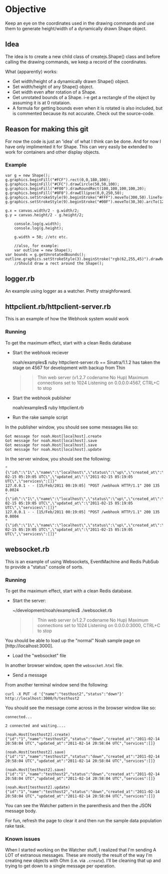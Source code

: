 # Objective
Keep an eye on the coordinates used in the drawing commands and use them to generate height/width of a dynamically drawn Shape object.

## Idea

The idea is to create a new child class of createjs.Shape() class and before calling the drawing commands, we keep a record of the coordinates.

What (apparently) works:
* Get width/height of a dynamically drawn Shape() object.
* Set width/height of any Shape() object.
* Get width even after rotation of a Shape.
* Get unrotated bounds of a Shape. i-e get a rectangle of the object by assuming it is at 0 rotataion.
* A formula for getting bounds even when it is rotated is also included, but is commented because its not accurate. Check out the source-code.

## Reason for making this git
For now the code is just an 'idea' of what I think can be done. And for now I have only implimented it for Shape. This can very easily be extended to work for containers and other display objects.

### Example

  	var g = new Shape();
	g.graphics.beginFill("#FCF").rect(0,0,180,100);
	g.graphics.beginFill("#CFC").drawCircle(50,50,100);
	g.graphics.beginFill("#F00").drawRoundRect(100,100,100,100,20);
	g.graphics.beginFill("#0F0").drawEllipse(0,0,250,50);
	g.graphics.setStrokeStyle(9).beginStroke("#FFF").moveTo(300,50).lineTo(500,200);
	g.graphics.setStrokeStyle(9).beginStroke("#00F").moveTo(30,30).arcTo(120,120,70,70,5);

	g.x = canvas.width/2 - g.width/2;
	g.y = canvas.height/2 - g.height/2;
        
        console.log(g.width);
        console.log(g.height);

        g.width = 50; //etc etc.
        
        //also, for example:
        var outline = new Shape();
  	var bounds = g.getUnrotatedBounds();
	outline.graphics.setStrokeStyle(3).beginStroke("rgb(62,255,45)").drawRect(bounds.x,bounds.y,bounds.width,bounds.height);
        //Should draw a rect around the Shape();


## logger.rb
An example using logger as a watcher. Pretty straighforward.


## httpclient.rb/httpclient-server.rb
This is an example of how the Webhook system would work

### Running

To get the maximum effect, start with a clean Redis database

* Start the webhook reciever

	noah/examples$ ruby httpclient-server.rb 
	== Sinatra/1.1.2 has taken the stage on 4567 for development with backup from Thin
	>> Thin web server (v1.2.7 codename No Hup)
	>> Maximum connections set to 1024
	>> Listening on 0.0.0.0:4567, CTRL+C to stop

* Start the webhook publisher

	noah/examples$ ruby httpclient.rb

* Run the rake sample script

In the publisher window, you should see some messages like so:

	Got message for noah.Host[localhost].create
	Got message for noah.Host[localhost].save
	Got message for noah.Host[localhost].save
	Got message for noah.Host[localhost].update

In the server window, you should see the following:

	"{\"id\":\"1\",\"name\":\"localhost\",\"status\":\"up\",\"created_at\":\"2011-02-15 05:19:05 UTC\",\"updated_at\":\"2011-02-15 05:19:05 UTC\",\"services\":[]}"
	127.0.0.1 - - [15/Feb/2011 00:19:05] "POST /webhook HTTP/1.1" 200 135 0.0024
	"{\"id\":\"1\",\"name\":\"localhost\",\"status\":\"up\",\"created_at\":\"2011-02-15 05:19:05 UTC\",\"updated_at\":\"2011-02-15 05:19:05 UTC\",\"services\":[]}"
	127.0.0.1 - - [15/Feb/2011 00:19:05] "POST /webhook HTTP/1.1" 200 135 0.0004
	"{\"id\":\"1\",\"name\":\"localhost\",\"status\":\"up\",\"created_at\":\"2011-02-15 05:19:05 UTC\",\"updated_at\":\"2011-02-15 05:19:05 UTC\",\"services\":[]}"


## websocket.rb
This is an example of using Websockets, EventMachine and Redis PubSub to provide a "status" console of sorts.

### Running

To get the maximum effect, start with a clean Redis database.

* Start the server:

	~/development/noah/examples$ ./websocket.rb 
	>> Thin web server (v1.2.7 codename No Hup)
	>> Maximum connections set to 1024
	>> Listening on 0.0.0.0:3000, CTRL+C to stop

You should be able to load up the "normal" Noah sample page on [http://localhost:3000].

* Load the "websocket" file

In another browser window, open the `websocket.html` file.

* Send a message

From another terminal window send the following:

	curl -X PUT -d '{"name":"testhost2","status":"down"}' http://localhost:3000/h/testhost2

You should see the message come across in the browser window like so:

	connected...

	2 connected and waiting....

	(noah.Host[testhost2].create) {"id":"1","name":"testhost2","status":"down","created_at":"2011-02-14 20:58:04 UTC","updated_at":"2011-02-14 20:58:04 UTC","services":[]}

	(noah.Host[testhost2].save) {"id":"1","name":"testhost2","status":"down","created_at":"2011-02-14 20:58:04 UTC","updated_at":"2011-02-14 20:58:04 UTC","services":[]}

	(noah.Host[testhost2].save) {"id":"1","name":"testhost2","status":"down","created_at":"2011-02-14 20:58:04 UTC","updated_at":"2011-02-14 20:58:04 UTC","services":[]}

	(noah.Host[testhost2].update) {"id":"1","name":"testhost2","status":"down","created_at":"2011-02-14 20:58:04 UTC","updated_at":"2011-02-14 20:58:04 UTC","services":[]}

You can see the Watcher pattern in the parenthesis and then the JSON message body.

For fun, refresh the page to clear it and then run the sample data population rake task.

### Known issues
When I started working on the Watcher stuff, I realized that I'm sending A LOT of extranous messages. These are mostly the result of the way I'm creating new objects with Ohm (i.e. via `.create`).
I'll be cleaning that up and trying to get down to a single message per operation.
